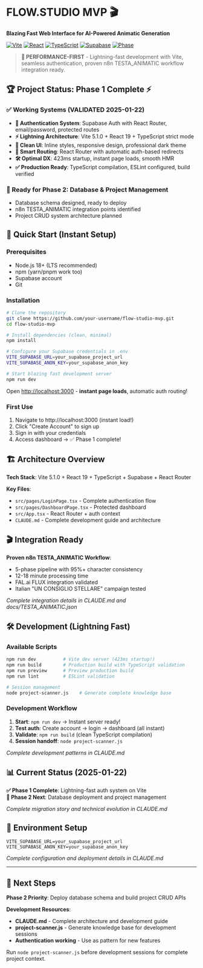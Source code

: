 # FLOW.STUDIO MVP 🎬
**Blazing Fast Web Interface for AI-Powered Animatic Generation**

[![Vite](https://img.shields.io/badge/Vite-5.1.0-646cff?logo=vite)](https://vitejs.dev)
[![React](https://img.shields.io/badge/React-19.1.0-61dafb?logo=react)](https://react.dev)
[![TypeScript](https://img.shields.io/badge/TypeScript-5.0-blue?logo=typescript)](https://www.typescriptlang.org)
[![Supabase](https://img.shields.io/badge/Supabase-Auth%20%2B%20DB-green?logo=supabase)](https://supabase.com)
[![Phase](https://img.shields.io/badge/Phase-1%20Complete-brightgreen)](#project-phases)

> **🚀 PERFORMANCE-FIRST** - Lightning-fast development with Vite, seamless authentication, proven n8n TESTA_ANIMATIC workflow integration ready.

## 🏆 Project Status: Phase 1 Complete ⚡

### ✅ Working Systems (VALIDATED 2025-01-22)
- **🔐 Authentication System**: Supabase Auth with React Router, email/password, protected routes
- **⚡ Lightning Architecture**: Vite 5.1.0 + React 19 + TypeScript strict mode  
- **🎨 Clean UI**: Inline styles, responsive design, professional dark theme
- **🔄 Smart Routing**: React Router with automatic auth-based redirects
- **🛠️ Optimal DX**: 423ms startup, instant page loads, smooth HMR
- **✅ Production Ready**: TypeScript compilation, ESLint configured, build verified

### 🎯 Ready for Phase 2: Database & Project Management
- Database schema designed, ready to deploy
- n8n TESTA_ANIMATIC integration points identified
- Project CRUD system architecture planned

## 🚀 Quick Start (Instant Setup)

### Prerequisites
- Node.js 18+ (LTS recommended)  
- npm (yarn/pnpm work too)
- Supabase account
- Git

### Installation

```bash
# Clone the repository
git clone https://github.com/your-username/flow-studio-mvp.git
cd flow-studio-mvp

# Install dependencies (clean, minimal)
npm install

# Configure your Supabase credentials in .env
VITE_SUPABASE_URL=your_supabase_project_url
VITE_SUPABASE_ANON_KEY=your_supabase_anon_key

# Start blazing fast development server
npm run dev
```

Open [http://localhost:3000](http://localhost:3000) - **instant page loads**, automatic auth routing!

### First Use
1. Navigate to http://localhost:3000 (instant load!)
2. Click "Create Account" to sign up  
3. Sign in with your credentials
4. Access dashboard → ✅ Phase 1 complete!

## 🏗️ Architecture Overview

**Tech Stack**: Vite 5.1.0 + React 19 + TypeScript + Supabase + React Router

**Key Files**:
- `src/pages/LoginPage.tsx` - Complete authentication flow
- `src/pages/DashboardPage.tsx` - Protected dashboard
- `src/App.tsx` - React Router + auth context
- `CLAUDE.md` - Complete development guide and architecture

## 🎬 Integration Ready

**Proven n8n TESTA_ANIMATIC Workflow**:
- 5-phase pipeline with 95%+ character consistency
- 12-18 minute processing time  
- FAL.ai FLUX integration validated
- Italian "UN CONSIGLIO STELLARE" campaign tested

*Complete integration details in CLAUDE.md and docs/TESTA_ANIMATIC.json*

## 🛠️ Development (Lightning Fast)

### Available Scripts
```bash
npm run dev          # Vite dev server (423ms startup!)
npm run build        # Production build with TypeScript validation
npm run preview      # Preview production build
npm run lint         # ESLint validation

# Session management
node project-scanner.js    # Generate complete knowledge base
```

### Development Workflow
1. **Start**: `npm run dev` → Instant server ready!
2. **Test auth**: Create account → login → dashboard (all instant)
3. **Validate**: `npm run build` (clean TypeScript compilation)
4. **Session handoff**: `node project-scanner.js`

*Complete development patterns in CLAUDE.md*

## 📊 Current Status (2025-01-22)

**✅ Phase 1 Complete**: Lightning-fast auth system on Vite  
**🎯 Phase 2 Next**: Database deployment and project management  

*Complete migration story and technical evolution in CLAUDE.md*

## 🔧 Environment Setup

```env
VITE_SUPABASE_URL=your_supabase_project_url
VITE_SUPABASE_ANON_KEY=your_supabase_anon_key
```

*Complete configuration and deployment details in CLAUDE.md*

---

## 🏁 Next Steps

**Phase 2 Priority**: Deploy database schema and build project CRUD APIs

**Development Resources**:
- **CLAUDE.md** - Complete architecture and development guide
- **project-scanner.js** - Generate knowledge base for development sessions
- **Authentication working** - Use as pattern for new features

Run `node project-scanner.js` before development sessions for complete project context.